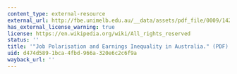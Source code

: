 ```yaml
---
content_type: external-resource
external_url: http://fbe.unimelb.edu.au/__data/assets/pdf_file/0009/1427409/1192CoelliBorland.pdf
has_external_license_warning: true
license: https://en.wikipedia.org/wiki/All_rights_reserved
status: ''
title: '"Job Polarisation and Earnings Inequality in Australia." (PDF)'
uid: d474d589-1bca-4fbd-966a-320e6c2c6f9a
wayback_url: ''
---
```

